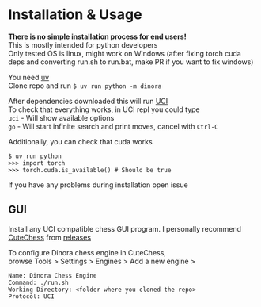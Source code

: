 # Installation & Usage

**There is no simple installation process for end users!**  
This is mostly intended for python developers  
Only tested OS is linux, might work on Windows (after fixing torch cuda deps and
converting run.sh to run.bat, make PR if you want to fix windows)


You need [uv](https://docs.astral.sh/uv/)  
Clone repo and run ```$ uv run python -m dinora```  

After dependencies downloaded this will run [UCI](https://en.wikipedia.org/wiki/Universal_Chess_Interface)  
To check that everything works, in UCI repl you could type  
```uci``` - Will show available options  
```go``` - Will start infinite search and print moves, cancel with `Ctrl-C`  

Additionally, you can check that cuda works
```
$ uv run python
>>> import torch
>>> torch.cuda.is_available() # Should be true
```  

If you have any problems during installation open issue  

## GUI

Install any UCI compatible chess GUI program.
I personally recommend [CuteChess](https://cutechess.com/) from
[releases](https://github.com/cutechess/cutechess/releases)

To configure Dinora chess engine in CuteChess,  
browse Tools > Settings > Engines > Add a new engine >

```
Name: Dinora Chess Engine
Command: ./run.sh
Working Directory: <folder where you cloned the repo>
Protocol: UCI
```


